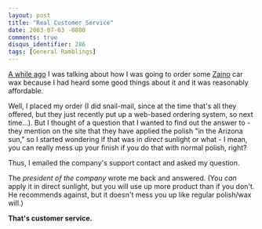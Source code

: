 ```yaml
---
layout: post
title: "Real Customer Service"
date: 2003-07-03 -0800
comments: true
disqus_identifier: 286
tags: [General Ramblings]
---
```

[A while ago](/archive/2003/05/12/synchronization.aspx) I was talking
about how I was going to order some [Zaino](http://www.zainobros.com/)
car wax because I had heard some good things about it and it was
reasonably affordable.
 
 Well, I placed my order (I did snail-mail, since at the time that's all
they offered, but they just recently put up a web-based ordering system,
so next time...). But I thought of a question that I wanted to find out
the answer to - they mention on the site that they have applied the
polish "in the Arizona sun," so I started wondering if that was in
*direct* sunlight or what - I mean, you can really mess up your finish
if you do that with normal polish, right?
 
 Thus, I emailed the company's support contact and asked my question.
 
 The *president of the company* wrote me back and answered. (You *can*
apply it in direct sunlight, but you will use up more product than if
you don't. He recommends against, but it doesn't mess you up like
regular polish/wax will.)
 
 **That's customer service.**

